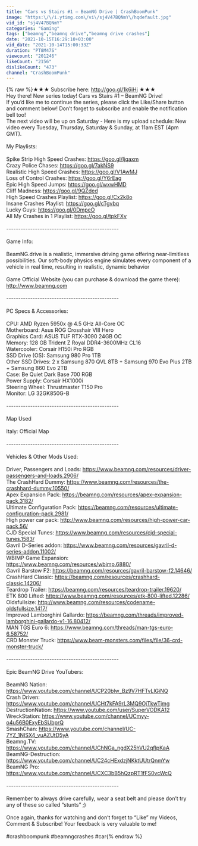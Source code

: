 ```yaml
---
title: "Cars vs Stairs #1 – BeamNG Drive | CrashBoomPunk"
image: "https:\/\/i.ytimg.com\/vi\/sj4V47BQNmY\/hqdefault.jpg"
vid_id: "sj4V47BQNmY"
categories: "Gaming"
tags: ["beamng","beamng drive","beamng drive crashes"]
date: "2021-10-15T16:29:10+03:00"
vid_date: "2021-10-14T15:00:33Z"
duration: "PT8M47S"
viewcount: "201246"
likeCount: "2156"
dislikeCount: "473"
channel: "CrashBoomPunk"
---
```

{% raw %}★★★ Subscribe here: <a rel="nofollow" target="blank" href="http://goo.gl/1k6iHj">http://goo.gl/1k6iHj</a> ★★★<br />Hey there! New series today! Cars vs Stairs #1 – BeamNG Drive!<br />If you’d like me to continue the series, please click the Like/Share button and comment below! Don’t forget to subscribe and enable the notification bell too!<br />The next video will be up on Saturday - Here is my upload schedule: New video every Tuesday, Thursday, Saturday &amp; Sunday, at 11am EST (4pm GMT).<br /><br />My Playlists:<br /><br />Spike Strip High Speed Crashes: <a rel="nofollow" target="blank" href="https://goo.gl/Ijqaxm">https://goo.gl/Ijqaxm</a><br />Crazy Police Chases: <a rel="nofollow" target="blank" href="https://goo.gl/7akNS9">https://goo.gl/7akNS9</a><br />Realistic High Speed Crashes: <a rel="nofollow" target="blank" href="https://goo.gl/V1AwMJ">https://goo.gl/V1AwMJ</a><br />Loss of Control Crashes: <a rel="nofollow" target="blank" href="https://goo.gl/Y6rEag">https://goo.gl/Y6rEag</a><br />Epic High Speed Jumps: <a rel="nofollow" target="blank" href="https://goo.gl/wxwHMD">https://goo.gl/wxwHMD</a><br />Cliff Madness: <a rel="nofollow" target="blank" href="https://goo.gl/9QZded">https://goo.gl/9QZded</a><br />High Speed Crashes Playlist: <a rel="nofollow" target="blank" href="https://goo.gl/Cx2k8o">https://goo.gl/Cx2k8o</a><br />Insane Crashes Playlist: <a rel="nofollow" target="blank" href="https://goo.gl/cTgvbq">https://goo.gl/cTgvbq</a><br />Lucky Guys: <a rel="nofollow" target="blank" href="https://goo.gl/0DmpeO">https://goo.gl/0DmpeO</a><br />All My Crashes in 1 Playlist: <a rel="nofollow" target="blank" href="https://goo.gl/tpkFXy">https://goo.gl/tpkFXy</a><br /><br />-----------------------------------------------<br /><br />Game Info:<br /><br />BeamNG.drive is a realistic, immersive driving game offering near-limitless possibilities. Our soft-body physics engine simulates every component of a vehicle in real time, resulting in realistic, dynamic behavior<br /><br />Game Official Website (you can purchase &amp; download the game there): <br /><a rel="nofollow" target="blank" href="http://www.beamng.com">http://www.beamng.com</a><br /><br />-----------------------------------------------<br /><br />PC Specs &amp; Accessories:<br /><br />CPU: AMD Ryzen 5950x @ 4.5 GHz All-Core OC<br />Motherboard: Asus ROG Crosshair VIII Hero  <br />Graphics Card: ASUS TUF RTX-3090 24GB OC<br />Memory: 128 GB Trident Z Royal DDR4-3600MHz CL16<br />Watercooler: Corsair H150i Pro RGB<br />SSD Drive (OS): Samsung 980 Pro 1TB<br />Other SSD Drives: 2 x Samsung 870 QVL 8TB + Samsung 970 Evo Plus 2TB + Samsung 860 Evo 2TB<br />Case: Be Quiet Dark Base 700 RGB<br />Power Supply: Corsair HX1000i<br />Steering Wheel: Thrustmaster T150 Pro<br />Monitor: LG 32GK850G-B<br /><br />-----------------------------------------------<br /><br />Map Used<br /><br />Italy: Official Map<br /><br />-----------------------------------------------<br /><br />Vehicles &amp; Other Mods Used:<br /><br />Driver, Passengers and Loads: <a rel="nofollow" target="blank" href="https://www.beamng.com/resources/driver-passengers-and-loads.2906/">https://www.beamng.com/resources/driver-passengers-and-loads.2906/</a><br />The CrashHard Dummy: <a rel="nofollow" target="blank" href="https://www.beamng.com/resources/the-crashhard-dummy.10550/">https://www.beamng.com/resources/the-crashhard-dummy.10550/</a><br />Apex Expansion Pack: <a rel="nofollow" target="blank" href="https://beamng.com/resources/apex-expansion-pack.3182/">https://beamng.com/resources/apex-expansion-pack.3182/</a><br />Ultimate Configuration Pack: <a rel="nofollow" target="blank" href="https://beamng.com/resources/ultimate-configuration-pack.2981/">https://beamng.com/resources/ultimate-configuration-pack.2981/</a><br />High power car pack: <a rel="nofollow" target="blank" href="http://www.beamng.com/resources/high-power-car-pack.56/">http://www.beamng.com/resources/high-power-car-pack.56/</a><br />CJD Special Tunes: <a rel="nofollow" target="blank" href="https://www.beamng.com/resources/cjd-special-tunes.1583/">https://www.beamng.com/resources/cjd-special-tunes.1583/</a><br />Gavril D-Series addon: <a rel="nofollow" target="blank" href="https://www.beamng.com/resources/gavril-d-series-addon.11002/">https://www.beamng.com/resources/gavril-d-series-addon.11002/</a><br />WBIMP Game Expansion: <a rel="nofollow" target="blank" href="https://www.beamng.com/resources/wbimp.6880/">https://www.beamng.com/resources/wbimp.6880/</a><br />Gavril Barstow F2: <a rel="nofollow" target="blank" href="https://beamng.com/resources/gavril-barstow-f2.14646/">https://beamng.com/resources/gavril-barstow-f2.14646/</a><br />CrashHard Classic: <a rel="nofollow" target="blank" href="https://beamng.com/resources/crashhard-classic.14206/">https://beamng.com/resources/crashhard-classic.14206/</a><br />Teardrop Trailer: <a rel="nofollow" target="blank" href="https://beamng.com/resources/teardrop-trailer.19620/">https://beamng.com/resources/teardrop-trailer.19620/</a><br />ETK 800 Lifted: <a rel="nofollow" target="blank" href="https://www.beamng.com/resources/etk-800-lifted.12286/">https://www.beamng.com/resources/etk-800-lifted.12286/</a><br />Oldsfullsize: <a rel="nofollow" target="blank" href="http://www.beamng.com/resources/codename-oldsfullsize.1417/">http://www.beamng.com/resources/codename-oldsfullsize.1417/</a><br />Improved Lamborghini Gallardo: <a rel="nofollow" target="blank" href="https://beamng.com/threads/improved-lamborghini-gallardo-v1-16.80412/">https://beamng.com/threads/improved-lamborghini-gallardo-v1-16.80412/</a><br />MAN TGS Euro 6: <a rel="nofollow" target="blank" href="https://www.beamng.com/threads/man-tgs-euro-6.58752/">https://www.beamng.com/threads/man-tgs-euro-6.58752/</a><br />CRD Monster Truck: <a rel="nofollow" target="blank" href="https://www.beam-monsters.com/files/file/36-crd-monster-truck/">https://www.beam-monsters.com/files/file/36-crd-monster-truck/</a><br /><br />-----------------------------------------------<br /><br />Epic BeamNG Drive YouTubers:<br /><br />BeamNG Nation: <a rel="nofollow" target="blank" href="https://www.youtube.com/channel/UCP20blw_Bz9V7HFTvLlGiNQ">https://www.youtube.com/channel/UCP20blw_Bz9V7HFTvLlGiNQ</a><br />Crash Driven: <a rel="nofollow" target="blank" href="https://www.youtube.com/channel/UCHt7kFA9rL3MQ9OjTkwTjmg">https://www.youtube.com/channel/UCHt7kFA9rL3MQ9OjTkwTjmg</a><br />DestructionNation: <a rel="nofollow" target="blank" href="https://www.youtube.com/user/SuperVODKA12">https://www.youtube.com/user/SuperVODKA12</a><br />WreckStation: <a rel="nofollow" target="blank" href="https://www.youtube.com/channel/UCmyy-o4u56B0ExyEbSUbprQ">https://www.youtube.com/channel/UCmyy-o4u56B0ExyEbSUbprQ</a><br />SmashChan: <a rel="nofollow" target="blank" href="https://www.youtube.com/channel/UC-7YZ_1NISX4_vuAZUtD5yA">https://www.youtube.com/channel/UC-7YZ_1NISX4_vuAZUtD5yA</a><br />Beamng.TV: <a rel="nofollow" target="blank" href="https://www.youtube.com/channel/UChNGa_ngdX25hVU2qflpKaA">https://www.youtube.com/channel/UChNGa_ngdX25hVU2qflpKaA</a><br />BeamNG-Destruction: <a rel="nofollow" target="blank" href="https://www.youtube.com/channel/UC24cHExdzjNKktUUtrQnmYw">https://www.youtube.com/channel/UC24cHExdzjNKktUUtrQnmYw</a><br />BeamNG Pro: <a rel="nofollow" target="blank" href="https://www.youtube.com/channel/UCXC3bB5hQzpRT1fFS0vcWcQ">https://www.youtube.com/channel/UCXC3bB5hQzpRT1fFS0vcWcQ</a><br /><br />-----------------------------------------------<br /><br />Remember to always drive carefully, wear a seat belt and please don’t try any of these so called “stunts” ;)<br /><br />Once again, thanks for watching and don’t forget to “Like” my Videos, Comment &amp; Subscribe! Your feedback is very valuable to me!<br /><br />#crashboompunk #beamngcrashes #car{% endraw %}
